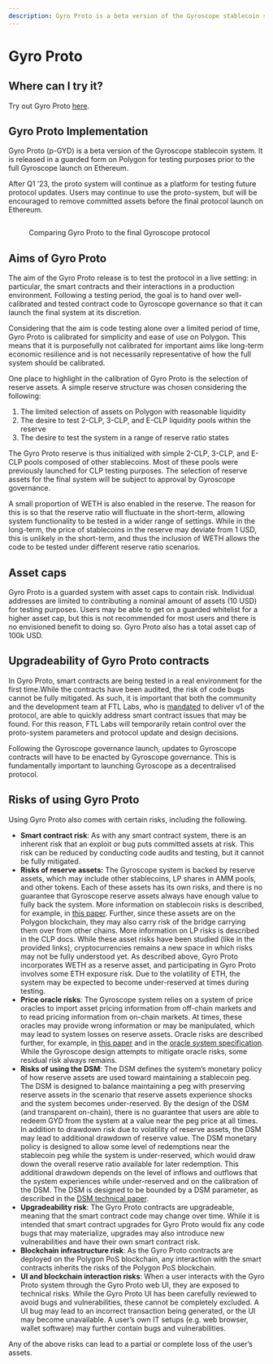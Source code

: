 ```yaml
---
description: Gyro Proto is a beta version of the Gyroscope stablecoin system.
---
```


# Gyro Proto

## Where can I try it?

Try out Gyro Proto [here](https://app.gyro.finance/dsm/).&#x20;

## Gyro Proto Implementation

Gyro Proto (p-GYD) is a beta version of the Gyroscope stablecoin system. It is released in a guarded form on Polygon for testing purposes prior to the full Gyroscope launch on Ethereum.

After Q1 ’23, the proto system will continue as a platform for testing future protocol updates. Users may continue to use the proto-system, but will be encouraged to remove committed assets before the final protocol launch on Ethereum.&#x20;

<figure><img src="https://lh4.googleusercontent.com/BksD8MLIr3jc5GkDDekDOzJiUtsZ0ocyW4NUTLlxAmnqAmkVndu_pzM4gxcOV3NkzCT2NNcdM72CHEt3xAbPhraPPg4gT8eHH-ztKhWIeMrdbpzvexePgG2NCD_bLXDgszUE6JAfLlkzWuG6E2wnbBHwZAvNLEECkrI2dmwHkeeRgR9Lu4IT7EOO1-vKVg" alt=""><figcaption><p>Comparing Gyro Proto to the final Gyroscope protocol</p></figcaption></figure>

## Aims of Gyro Proto

The aim of the Gyro Proto release is to test the protocol in a live setting: in particular, the smart contracts and their interactions in a production environment. Following a testing period, the goal is to hand over well-calibrated and tested contract code to Gyroscope governance so that it can launch the final system at its discretion.

Considering that the aim is code testing alone over a limited period of time, Gyro Proto is calibrated for simplicity and ease of use on Polygon. This means that it is purposefully not calibrated for important aims like long-term economic resilience and is not necessarily representative of how the full system should be calibrated.

One place to highlight in the calibration of Gyro Proto is the selection of reserve assets. A simple reserve structure was chosen considering the following:

1. The limited selection of assets on Polygon with reasonable liquidity
2. The desire to test 2-CLP, 3-CLP, and E-CLP liquidity pools within the reserve
3. The desire to test the system in a range of reserve ratio states

The Gyro Proto reserve is thus initialized with simple 2-CLP, 3-CLP, and E-CLP pools composed of other stablecoins. Most of these pools were previously launched for CLP testing purposes. The selection of reserve assets for the final system will be subject to approval by Gyroscope governance.

A small proportion of WETH is also enabled in the reserve. The reason for this is so that the reserve ratio will fluctuate in the short-term, allowing system functionality to be tested in a wider range of settings. While in the long-term, the price of stablecoins in the reserve may deviate from 1 USD, this is unlikely in the short-term, and thus the inclusion of WETH allows the code to be tested under different reserve ratio scenarios.

## Asset caps

Gyro Proto is a guarded system with asset caps to contain risk. Individual addresses are limited to contributing a nominal amount of assets (10 USD) for testing purposes. Users may be able to get on a guarded whitelist for a higher asset cap, but this is not recommended for most users and there is no envisioned benefit to doing so. Gyro Proto also has a total asset cap of 100k USD.

## Upgradeability of Gyro Proto contracts

In Gyro Proto, smart contracts are being tested in a real environment for the first time.While the contracts have been audited, the risk of code bugs cannot be fully mitigated.  As such, it is important that both the community and the development team at FTL Labs, who is [mandated](https://snapshot.org/#/gyrodao.eth/proposal/QmeMYwoCCEhSk8E7BNshU2XeSD91RVdLrkkv3mSV2EApTe) to deliver v1 of the protocol, are able to quickly address smart contract issues that may be found. For this reason, FTL Labs will temporarily retain control over the proto-system parameters and protocol update and design decisions.

Following the Gyroscope governance launch, updates to Gyroscope contracts will have to be enacted by Gyroscope governance. This is fundamentally important to launching Gyroscope as a decentralised protocol.

## Risks of using Gyro Proto

Using Gyro Proto also comes with certain risks, including the following.

* **Smart contract risk**: As with any smart contract system, there is an inherent risk that an exploit or bug puts committed assets at risk. This risk can be reduced by conducting code audits and testing, but it cannot be fully mitigated.
* **Risks of reserve assets:** The Gyroscope system is backed by reserve assets, which may include other stablecoins, LP shares in AMM pools, and other tokens. Each of these assets has its own risks, and there is no guarantee that Gyroscope reserve assets always have enough value to fully back the system. More information on stablecoin risks is described, for example, in [this paper](https://arxiv.org/abs/2006.12388). Further, since these assets are on the Polygon blockchain, they may also carry risk of the bridge carrying them over from other chains. More information on LP risks is described in the CLP docs. While these asset risks have been studied (like in the provided links), cryptocurrencies remains a new space in which risks may not be fully understood yet. As described above, Gyro Proto incorporates WETH as a reserve asset, and participating in Gyro Proto involves some ETH exposure risk. Due to the volatility of ETH, the system may be expected to become under-reserved at times during testing.
* **Price oracle risks**: The Gyroscope system relies on a system of price oracles to import asset pricing information from off-chain markets and to read pricing information from on-chain markets. At times, these oracles may provide wrong information or may be manipulated, which may lead to system losses on reserve assets. Oracle risks are described further, for example, in [this paper](https://arxiv.org/abs/2006.12388) and in the [oracle system specification](https://github.com/gyrostable/technical-papers/blob/main/Consolidated%20Price%20Feed%20and%20Circuit%20Breakers/Design%20of%20the%20Consolidated%20Price%20Feed%20and%20Circuit%20Breaker%20System.pdf). While the Gyroscope design attempts to mitigate oracle risks, some residual risk always remains.
* **Risks of using the DSM**: The DSM defines the system’s monetary policy of how reserve assets are used toward maintaining a stablecoin peg. The DSM is designed to balance maintaining a peg with preserving reserve assets in the scenario that reserve assets experience shocks and the system becomes under-reserved. By the design of the DSM (and transparent on-chain), there is no guarantee that users are able to redeem GYD from the system at a value near the peg price at all times. In addition to drawdown risk due to volatility of reserve assets, the DSM may lead to additional drawdown of reserve value. The DSM monetary policy is designed to allow some level of redemptions near the stablecoin peg while the system is under-reserved, which would draw down the overall reserve ratio available for later redemption. This additional drawdown depends on the level of inflows and outflows that the system experiences while under-reserved and on the calibration of the DSM. The DSM is designed to be bounded by a DSM parameter, as described in the [DSM technical paper](https://github.com/gyrostable/technical-papers/blob/main/P-AMM/P-AMM%20technical%20paper.pdf).
* **Upgradeability risk**: The Gyro Proto contracts are upgradeable, meaning that the smart contract code may change over time. While it is intended that smart contract upgrades for Gyro Proto would fix any code bugs that may materialize, upgrades may also introduce new vulnerabilities and have their own smart contract risk.
* **Blockchain infrastructure risk**: As the Gyro Proto contracts are deployed on the Polygon PoS blockchain, any interaction with the smart contracts inherits the risks of the Polygon PoS blockchain.
* **UI and blockchain interaction risks**: When a user interacts with the Gyro Proto system through the Gyro Proto web UI, they are exposed to technical risks. While the Gyro Proto UI has been carefully reviewed to avoid bugs and vulnerabilities, these cannot be completely excluded. A UI bug may lead to an incorrect transaction being generated, or the UI may become unavailable. A user’s own IT setups (e.g. web browser, wallet software) may further contain bugs and vulnerabilities.

Any of the above risks can lead to a partial or complete loss of the user’s assets.
